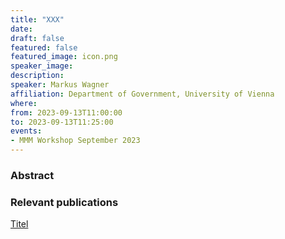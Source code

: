 ```yaml
---
title: "XXX"
date:
draft: false
featured: false
featured_image: icon.png
speaker_image:
description:
speaker: Markus Wagner
affiliation: Department of Government, University of Vienna
where:
from: 2023-09-13T11:00:00
to: 2023-09-13T11:25:00
events:
- MMM Workshop September 2023
---
```


### Abstract

### Relevant publications 

[Titel](Leifeld.pdf)
